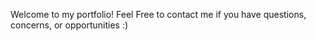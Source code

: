 Welcome to my portfolio! Feel Free to contact me if you have questions, concerns, or opportunities :)
